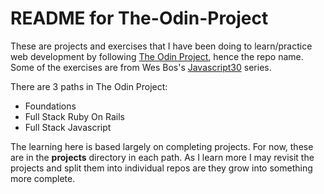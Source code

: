 # README for The-Odin-Project

These are projects and exercises that I have been doing to learn/practice web development by following [The Odin Project](https://www.theodinproject.com), hence the repo name. Some of the exercises are from Wes Bos's [Javascript30](https://javascript30.com) series.

There are 3 paths in The Odin Project:
- Foundations
- Full Stack Ruby On Rails
- Full Stack Javascript

The learning here is based largely on completing projects. For now, these are in the **projects** directory in each path. As I learn more I may revisit the projects and split them into individual repos are they grow into something more complete.